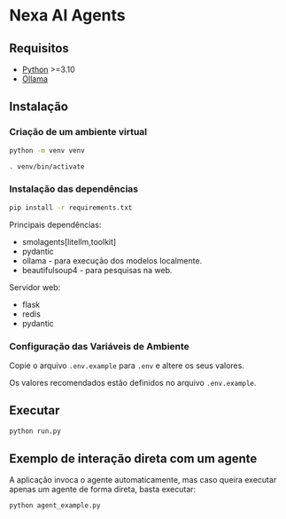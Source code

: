 # Nexa AI Agents

## Requisitos

- [Python](https://www.python.org/) >=3.10
- [Ollama](https://ollama.com/)

## Instalação

### Criação de um ambiente virtual

```sh
python -m venv venv

. venv/bin/activate
```

### Instalação das dependências

```sh
pip install -r requirements.txt
```

Principais dependências:

- smolagents[litellm,toolkit]
- pydantic
- ollama - para execução dos modelos localmente.
- beautifulsoup4 - para pesquisas na web.

Servidor web:

- flask
- redis
- pydantic

### Configuração das Variáveis de Ambiente

Copie o arquivo `.env.example` para `.env` e altere os seus valores.

Os valores recomendados estão definidos no arquivo `.env.example`.

## Executar

```sh
python run.py
```

## Exemplo de interação direta com um agente

A aplicação invoca o agente automaticamente, mas caso queira executar apenas um agente de forma direta, basta executar:

```py
python agent_example.py
```
